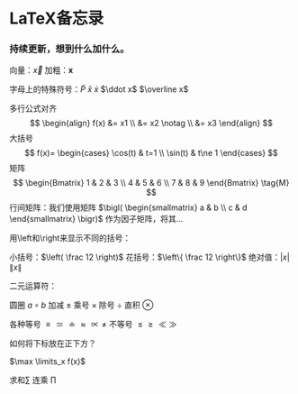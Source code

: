 # LaTeX备忘录

### 持续更新，想到什么加什么。

向量：$\vec x$ 加粗：$\boldsymbol x$

字母上的特殊符号：$\widetilde P$ $\hat x$  $\dot x$ $\ddot x$ $\overline x$

多行公式对齐
$$
\begin{align}
f(x) &= x1 \\
&= x2 \notag \\
&= x3
\end{align}
$$
大括号
$$
f(x)=
\begin{cases}
\cos(t) & t=1 \\
\sin(t) & t\ne 1
\end{cases}
$$
 矩阵
$$
 \begin{Bmatrix}
   1 & 2 & 3 \\
   4 & 5 & 6 \\
   7 & 8 & 9
  \end{Bmatrix} \tag{M}
$$
行间矩阵：我们使用矩阵 $\bigl( \begin{smallmatrix} a & b \\ c & d \end{smallmatrix} \bigr)$ 作为因子矩阵，将其...



用\left和\right来显示不同的括号：

小括号：$\left( \frac 12 \right)$ 花括号：$\left\{ \frac 12 \right\}$ 绝对值：$\left| x \right|$ $\left\| x \right\|$



二元运算符：

圆圈 $a\circ b$  加减 $\pm$ 乘号 $\times$  除号 $\div$  直积 $\otimes$ 

各种等号 $\equiv \simeq \doteq \approx \propto \neq$  不等号 $\le \ge \ll \gg$



如何将下标放在正下方？

$\max \limits_x f(x)$

求和$\sum$ 连乘 $\prod$